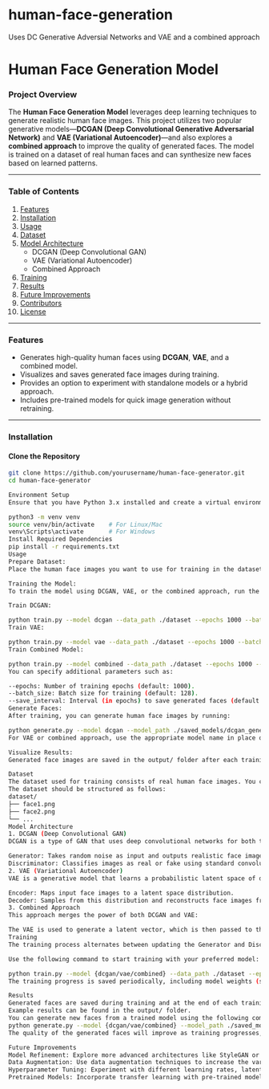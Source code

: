 # human-face-generation
Uses DC Generative Adversial Networks and VAE and a combined approach
# **Human Face Generation Model**

### **Project Overview**
The **Human Face Generation Model** leverages deep learning techniques to generate realistic human face images. This project utilizes two popular generative models—**DCGAN (Deep Convolutional Generative Adversarial Network)** and **VAE (Variational Autoencoder)**—and also explores a **combined approach** to improve the quality of generated faces. The model is trained on a dataset of real human faces and can synthesize new faces based on learned patterns.

---

### **Table of Contents**
1. [Features](#features)
2. [Installation](#installation)
3. [Usage](#usage)
4. [Dataset](#dataset)
5. [Model Architecture](#model-architecture)
   - DCGAN (Deep Convolutional GAN)
   - VAE (Variational Autoencoder)
   - Combined Approach
6. [Training](#training)
7. [Results](#results)
8. [Future Improvements](#future-improvements)
9. [Contributors](#contributors)
10. [License](#license)

---

### **Features**
- Generates high-quality human faces using **DCGAN**, **VAE**, and a combined model.
- Visualizes and saves generated face images during training.
- Provides an option to experiment with standalone models or a hybrid approach.
- Includes pre-trained models for quick image generation without retraining.

---

### **Installation**

#### **Clone the Repository**
```bash
git clone https://github.com/yourusername/human-face-generator.git
cd human-face-generator

Environment Setup
Ensure that you have Python 3.x installed and create a virtual environment:

python3 -m venv venv
source venv/bin/activate    # For Linux/Mac
venv\Scripts\activate       # For Windows
Install Required Dependencies
pip install -r requirements.txt
Usage
Prepare Dataset:
Place the human face images you want to use for training in the dataset/ folder.

Training the Model:
To train the model using DCGAN, VAE, or the combined approach, run the following commands:

Train DCGAN:

python train.py --model dcgan --data_path ./dataset --epochs 1000 --batch_size 128
Train VAE:

python train.py --model vae --data_path ./dataset --epochs 1000 --batch_size 128
Train Combined Model:

python train.py --model combined --data_path ./dataset --epochs 1000 --batch_size 128
You can specify additional parameters such as:

--epochs: Number of training epochs (default: 1000).
--batch_size: Batch size for training (default: 128).
--save_interval: Interval (in epochs) to save generated faces (default: 50).
Generate Faces:
After training, you can generate human face images by running:

python generate.py --model dcgan --model_path ./saved_models/dcgan_generator.h5 --num_images 10
For VAE or combined approach, use the appropriate model name in place of dcgan.

Visualize Results:
Generated face images are saved in the output/ folder after each training interval and at the end of training.

Dataset
The dataset used for training consists of real human face images. You can download datasets like CelebA or FFHQ, or use your custom dataset.
The dataset should be structured as follows:
dataset/
├── face1.png
├── face2.png
└── ...
Model Architecture
1. DCGAN (Deep Convolutional GAN)
DCGAN is a type of GAN that uses deep convolutional networks for both the Generator and Discriminator. It is particularly effective for image generation tasks:

Generator: Takes random noise as input and outputs realistic face images using transposed convolution layers.
Discriminator: Classifies images as real or fake using standard convolution layers, aiming to distinguish between generated and real faces.
2. VAE (Variational Autoencoder)
VAE is a generative model that learns a probabilistic latent space of data:

Encoder: Maps input face images to a latent space distribution.
Decoder: Samples from this distribution and reconstructs face images from the latent vectors.
3. Combined Approach
This approach merges the power of both DCGAN and VAE:

The VAE is used to generate a latent vector, which is then passed to the DCGAN Generator for face generation. The combined model aims to improve the diversity and quality of generated faces by incorporating the strengths of both architectures.
Training
The training process alternates between updating the Generator and Discriminator in DCGAN or optimizing the Encoder and Decoder in VAE.

Use the following command to start training with your preferred model:

python train.py --model {dcgan/vae/combined} --data_path ./dataset --epochs 1000 --batch_size 128
The training progress is saved periodically, including model weights (saved_models/) and generated faces (output/).

Results
Generated faces are saved during training and at the end of each training session.
Example results can be found in the output/ folder.
You can generate new faces from a trained model using the following command:
python generate.py --model {dcgan/vae/combined} --model_path ./saved_models/model_name.h5 --num_images 10
The quality of the generated faces will improve as training progresses, and the combined model may yield more diverse and higher-quality faces than standalone models.

Future Improvements
Model Refinement: Explore more advanced architectures like StyleGAN or ProGAN for enhanced face generation.
Data Augmentation: Use data augmentation techniques to increase the variety and robustness of the training dataset.
Hyperparameter Tuning: Experiment with different learning rates, latent vector sizes, and other hyperparameters to optimize performance.
Pretrained Models: Incorporate transfer learning with pre-trained models to accelerate training and improve results.
